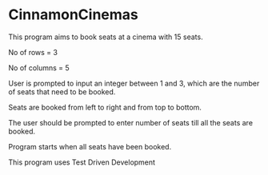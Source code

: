 # CinnamonCinemas
This program aims to book seats at a cinema with 15 seats.

No of rows = 3

No of columns = 5

User is prompted to input an integer between 1 and 3, which are the number of seats that need to be booked.

Seats are booked from left to right and from top to bottom.

The user should be prompted to enter number of seats till all the seats are booked.

Program starts when all seats have been booked.

This program uses Test Driven Development
